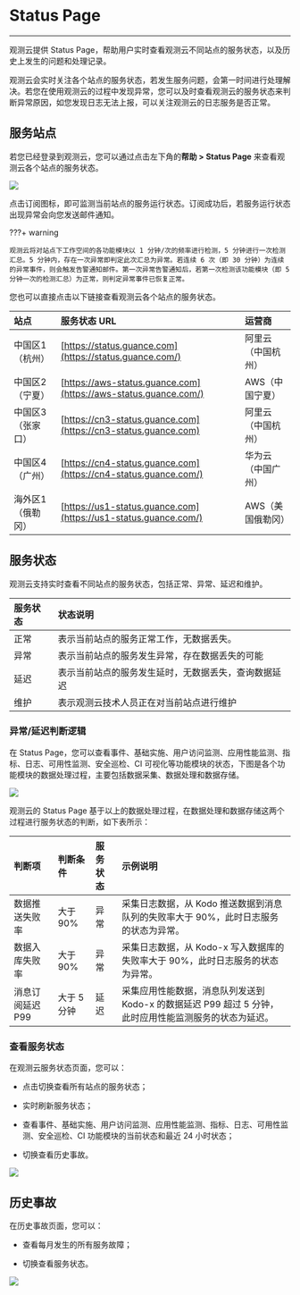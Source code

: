 # Status Page
---

观测云提供 Status Page，帮助用户实时查看观测云不同站点的服务状态，以及历史上发生的问题和处理记录。

观测云会实时关注各个站点的服务状态，若发生服务问题，会第一时间进行处理解决。若您在使用观测云的过程中发现异常，您可以及时查看观测云的服务状态来判断异常原因，如您发现日志无法上报，可以关注观测云的日志服务是否正常。

## 服务站点

若您已经登录到观测云，您可以通过点击左下角的**帮助 > Status Page** 来查看观测云各个站点的服务状态。

![](img/6.status_page_1.png)

点击订阅图标，即可监测当前站点的服务运行状态。订阅成功后，若服务运行状态出现异常会向您发送邮件通知。

???+ warning

    观测云将对站点下工作空间的各功能模块以 1 分钟/次的频率进行检测，5 分钟进行一次检测汇总。5 分钟内，存在一次异常即判定此次汇总为异常。若连续 6 次（即 30 分钟）为连续的异常事件，则会触发告警通知邮件。第一次异常告警通知后，若第一次检测该功能模块（即 5 分钟一次的检测汇总）为正常，则判定异常事件已恢复正常。

您也可以直接点击以下链接查看观测云各个站点的服务状态。

| 站点              | 服务状态 URL            | 运营商       |
| :---------------- | :-------------------- | :----------- |
| 中国区1（杭州）   | [https://status.guance.com](https://status.guance.com/)        | 阿里云（中国杭州） |
| 中国区2（宁夏）   | [https://aws-status.guance.com](https://aws-status.guance.com/) | AWS（中国宁夏）    |
| 中国区3（张家口） | [https://cn3-status.guance.com](https://cn3-status.guance.com) | 阿里云（中国杭州） |
| 中国区4（广州）   | [https://cn4-status.guance.com](https://cn4-status.guance.com/) | 华为云（中国广州） |
| 海外区1（俄勒冈） | [https://us1-status.guance.com](https://us1-status.guance.com/) | AWS（美国俄勒冈）  |

## 服务状态

观测云支持实时查看不同站点的服务状态，包括正常、异常、延迟和维护。

| 服务状态 | 状态说明                                         |
| :------- | :--------------------------------------------- |
| 正常     | 表示当前站点的服务正常工作，无数据丢失。             |
| 异常     | 表示当前站点的服务发生异常，存在数据丢失的可能   |
| 延迟     | 表示当前站点的服务发生延时，无数据丢失，查询数据延迟 |
| 维护     | 表示观测云技术人员正在对当前站点进行维护          |

### 异常/延迟判断逻辑

在 Status Page，您可以查看事件、基础实施、用户访问监测、应用性能监测、指标、日志、可用性监测、安全巡检、CI 可视化等功能模块的状态，下图是各个功能模块的数据处理过程，主要包括数据采集、数据处理和数据存储。

![](img/2.status_page.png)

观测云的 Status Page 基于以上的数据处理过程，在数据处理和数据存储这两个过程进行服务状态的判断，如下表所示：

| 判断项       | 判断条件      |   服务状态     |    示例说明      |
| :----------- | :----------- |:------------- |:-------------- |
| 数据推送失败率     | 大于 90%       | 异常             |  采集日志数据，从 Kodo 推送数据到消息队列的失败率大于 90%，此时日志服务的状态为异常。        | 
| 数据入库失败率       | 大于 90%       | 异常             |  采集日志数据，从 Kodo-x 写入数据库的失败率大于 90%，此时日志服务的状态为异常。        | 
| 消息订阅延迟 P99   | 大于 5 分钟     | 延迟             |  采集应用性能数据，消息队列发送到 Kodo-x 的数据延迟 P99 超过 5 分钟，此时应用性能监测服务的状态为延迟。        | 

### 查看服务状态

在观测云服务状态页面，您可以：

- 点击切换查看所有站点的服务状态； 

- 实时刷新服务状态； 

- 查看事件、基础实施、用户访问监测、应用性能监测、指标、日志、可用性监测、安全巡检、CI 功能模块的当前状态和最近 24 小时状态；       

- 切换查看历史事故。

![](img/2.status_page_2.png)

## 历史事故

在历史事故页面，您可以：

- 查看每月发生的所有服务故障；
 
- 切换查看服务状态。

![](img/6.status_page_3.png)









